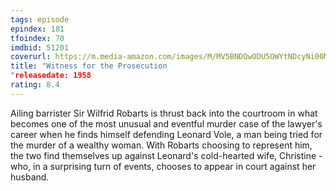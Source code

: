 ```yaml
---
tags: episode
epindex: 181
tfoindex: 70
imdbid: 51201
coverurl: https://m.media-amazon.com/images/M/MV5BNDQwODU5OWYtNDcyNi00MDQ1LThiOGMtZDkwNWJiM2Y3MDg0XkEyXkFqcGdeQXVyMDI2NDg0NQ@@._V1_SX202_CR0,0,202,300_.jpg
title: "Witness for the Prosecution
"releasedate: 1958
rating: 8.4
---
```


Ailing barrister Sir Wilfrid Robarts is thrust back into the courtroom in what becomes one of the most unusual and eventful murder case of the lawyer's career when he finds himself defending Leonard Vole, a man being tried for the murder of a wealthy woman. With Robarts choosing to represent him, the two find themselves up against Leonard's cold-hearted wife, Christine - who, in a surprising turn of events, chooses to appear in court against her husband.